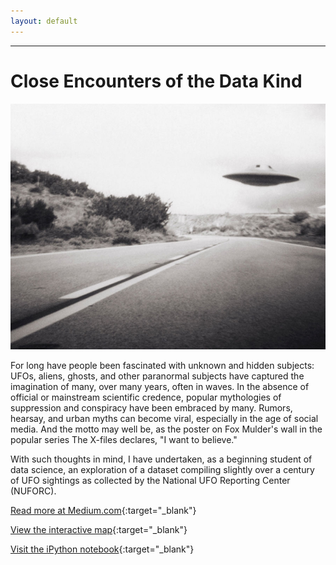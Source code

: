 ```yaml
---
layout: default
---
```


***
# Close Encounters of the Data Kind

![UFO](assets/img/IMG_4791.jpeg)

For long have people been fascinated with unknown and hidden subjects: UFOs, aliens, ghosts, and other paranormal subjects have captured the imagination of many, over many years, often in waves. In the absence of official or mainstream scientific credence, popular mythologies of suppression and conspiracy have been embraced by many. Rumors, hearsay, and urban myths can become viral, especially in the age of social media. And the motto may well be, as the poster on Fox Mulder's wall in the popular series The X-files declares, "I want to believe."

With such thoughts in mind, I have undertaken, as a beginning student of data science, an exploration of a dataset compiling slightly over a century of UFO sightings as collected by the National UFO Reporting Center (NUFORC).

[Read more at Medium.com](https://medium.com/@karenfisher_88874/close-encounters-of-the-data-kind-3a85c72f8400){:target="_blank"}

[View the interactive map](../ufosightings/sightings.html){:target="_blank"}

[Visit the iPython notebook](https://github.com/karencfisher/ufosightings/blob/master/NUFORC_ufo_dataset1.ipyn){:target="_blank"}
